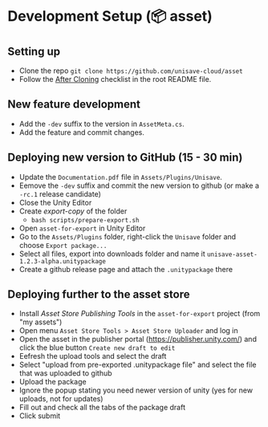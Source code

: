 # Development Setup (📦 asset)


## Setting up

- Clone the repo `git clone https://github.com/unisave-cloud/asset`
- Follow the [After Cloning](../README.md#after-cloning) checklist in the root README file.


## New feature development

- Add the `-dev` suffix to the version in `AssetMeta.cs`.
- Add the feature and commit changes.


## Deploying new version to GitHub (15 - 30 min)

- Update the `Documentation.pdf` file in `Assets/Plugins/Unisave`.
- Eemove the `-dev` suffix and commit the new version to github (or make a `-rc.1` release candidate)
- Close the Unity Editor
- Create *export-copy* of the folder
    - `bash scripts/prepare-export.sh`
- Open `asset-for-export` in Unity Editor
- Go to the `Assets/Plugins` folder, right-click the `Unisave` folder and choose `Export package...`
- Select all files, export into downloads folder and name it `unisave-asset-1.2.3-alpha.unitypackage`
- Create a github release page and attach the `.unitypackage` there


## Deploying further to the asset store

- Install *Asset Store Publishing Tools* in the `asset-for-export` project (from "my assets")
- Open menu `Asset Store Tools > Asset Store Uploader` and log in
- Open the asset in the publisher portal (https://publisher.unity.com/) and click the blue button `Create new draft to edit`
- Eefresh the upload tools and select the draft
- Select "upload from pre-exported .unitypackage file" and select the file that was uploaded to github
- Upload the package
- Ignore the popup stating you need newer version of unity (yes for new uploads, not for updates)
- Fill out and check all the tabs of the package draft
- Click submit
